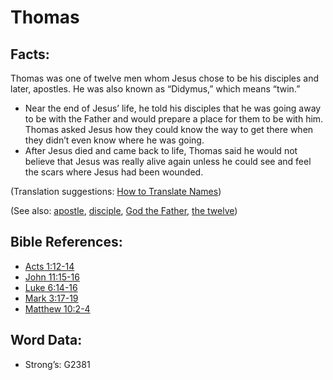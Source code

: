 # Thomas

## Facts:

Thomas was one of twelve men whom Jesus chose to be his disciples and later, apostles. He was also known as “Didymus,” which means “twin.”

* Near the end of Jesus’ life, he told his disciples that he was going away to be with the Father and would prepare a place for them to be with him. Thomas asked Jesus how they could know the way to get there when they didn’t even know where he was going.
* After Jesus died and came back to life, Thomas said he would not believe that Jesus was really alive again unless he could see and feel the scars where Jesus had been wounded.

(Translation suggestions: [How to Translate Names](../../translate/translate-names))

(See also: [apostle](../kt/apostle.md), [disciple](../kt/disciple.md), [God the Father](../kt/godthefather.md), [the twelve](../kt/thetwelve.md))

## Bible References:

* [Acts 1:12-14](rc://en/tn/help/act/01/12)
* [John 11:15-16](rc://en/tn/help/jhn/11/15)
* [Luke 6:14-16](rc://en/tn/help/luk/06/14)
* [Mark 3:17-19](rc://en/tn/help/mrk/03/17)
* [Matthew 10:2-4](rc://en/tn/help/mat/10/02)

## Word Data:

* Strong’s: G2381
